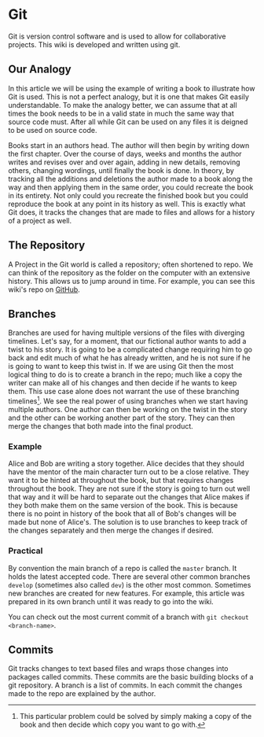# Git

Git is version control software and is used to allow for collaborative projects. This wiki is developed and written using git.

## Our Analogy

In this article we will be using the example of writing a book to illustrate how Git is used. This is not a perfect analogy, but it is one that makes Git easily understandable. To make the analogy better, we can assume that at all times the book needs to be in a valid state in much the same way that source code must. After all while Git can be used on any files it is deigned to be used on source code.

Books start in an authors head. The author will then begin by writing down the first chapter. Over the course of days, weeks and months the author writes and revises over and over again, adding in new details, removing others, changing wordings, until finally the book is done. In theory, by tracking all the additions and deletions the author made to a book along the way and then applying them in the same order, you could recreate the book in its entirety. Not only could you recreate the finished book but you could reproduce the book at any point in its history as well. This is exactly what Git does, it tracks the changes that are made to files and allows for a history of a project as well.

## The Repository

A Project in the Git world is called a repository; often shortened to repo. We can think of the repository as the folder on the computer with an extensive history. This allows us to jump around in time. For example, you can see this wiki's repo on [GitHub](https://github.com/selfhostedshow/wiki).

## Branches

Branches are used for having multiple versions of the files with diverging timelines. Let's say, for a moment, that our fictional author wants to add a twist to his story. It is going to be a complicated change requiring him to go back and edit much of what he has already written, and he is not sure if he is going to want to keep this twist in. If we are using Git then the most logical thing to do is to create a branch in the repo; much like a copy the writer can make all of his changes and then decide if he wants to keep them. This use case alone does not warrant the use of these branching timelines[^1]. We see the real power of using branches when we start having multiple authors. One author can then be working on the twist in the story and the other can be working another part of the story. They can then merge the changes that both made into the final product.

[^1]: This particular problem could be solved by simply making a copy of the book and then decide which copy you want to go with.

### Example

Alice and Bob are writing a story together. Alice decides that they should have the mentor of the main character turn out to be a close relative. They want it to be hinted at throughout the book, but that requires changes throughout the book. They are not sure if the story is going to turn out well that way and it will be hard to separate out the changes that Alice makes if they both make them on the same version of the book. This is because there is no point in history of the book that all of Bob's changes will be made but none of Alice's. The solution is to use branches to keep track of the changes separately and then merge the changes if desired.

### Practical

By convention the main branch of a repo is called the `master` branch. It holds the latest accepted code. There are several other common branches `develop` (sometimes also called `dev`) is the other most common. Sometimes new branches are created for new features. For example, this article was prepared in its own branch until it was ready to go into the wiki.

You can check out the most current commit of a branch with `git checkout <branch-name>`.

## Commits

Git tracks changes to text based files and wraps those changes into packages called commits. These commits are the basic building blocks of a git repository. A branch is a list of commits. In each commit the changes made to the repo are explained by the author.

